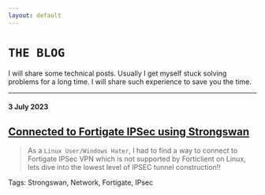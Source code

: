 ```yaml
---
layout: default
---
```


# `THE BLOG`

I will share some technical posts. Usually I get myself stuck solving problems for a long time. I will share such experience to save you the time.

* * *


#### 3 July 2023

## [Connected to Fortigate IPSec using Strongswan](https://rz1207.github.io/blog/ipsec-fortigate-linux-7-2023)

> As a `Linux User/Windows Hater`, I had to find a way to connect to Fortigate IPSec VPN which is not supported by Forticlient on Linux, lets dive into the lowest level of IPSEC tunnel construction!!

Tags: Strongswan, Network, Fortigate, IPsec